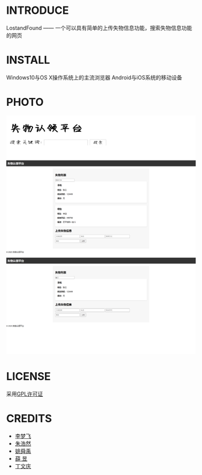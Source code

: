 # INTRODUCE
LostandFound —— 一个可以具有简单的上传失物信息功能，搜索失物信息功能的网页
# INSTALL
Windows10与OS X操作系统上的主流浏览器
Android与iOS系统的移动设备
# PHOTO
![示例](https://github.com/Bistu-OSSDT-2023/12-LostandFound/blob/main/picture/1%20.png)
![示例](https://github.com/Bistu-OSSDT-2023/12-LostandFound/blob/main/picture/3.png)
![示例](https://github.com/Bistu-OSSDT-2023/12-LostandFound/blob/main/picture/2.png)
# LICENSE
采用[GPL许可证](https://github.com/Bistu-OSSDT-2023/7-easynote/blob/main/LICENSE)
# CREDITS
* [李梦飞](https://github.com/limengfei24)
* [朱浩然](https://github.com/zhuliuyuan)
* [姚舜禹](https://github.com/yaoshunyu397)
* [薛 昱](https://github.com/Frankx02)
* [丁文庆](https://github.com/Dingwenqingpcy)
